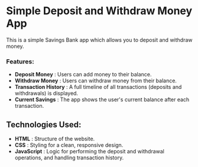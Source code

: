 # Simple Deposit and Withdraw Money App

This is a simple Savings Bank app which allows you to deposit and withdraw money.

### Features:

- **Deposit Money** : Users can add money to their balance.
- **Withdraw Money** : Users can withdraw money from their balance.
- **Transaction History** : A full timeline of all transactions (deposits and withdrawals) is displayed.
- **Current Savings** : The app shows the user's current balance after each transaction.

## Technologies Used:
 
- **HTML** : Structure of the website.
- **CSS** : Styling for a clean, responsive design.
- **JavaScript** : Logic for performing the deposit and withdrawal operations, and handling transaction history.
 